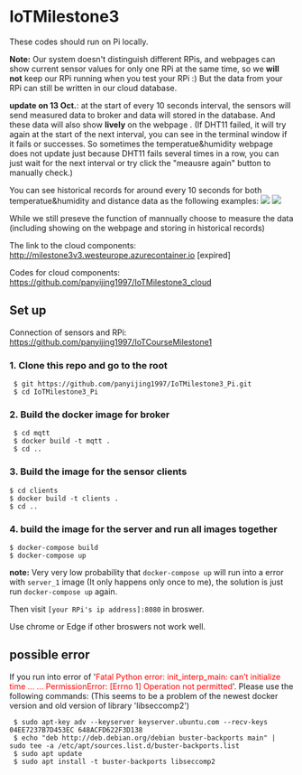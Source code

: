 # IoTMilestone3
These codes should run on Pi locally.

**Note:** Our system doesn't distinguish different RPis, and webpages can show current sensor values for only one RPi at the same time, so we **will not** keep our RPi running when you test your RPi :) But the data from your RPi can still be written in our cloud database. 

**update on 13 Oct.**: at the start of every 10 seconds interval, the sensors will send measured data to broker and data will stored in the database. And these data will also show **lively** on the webpage . (If DHT11 failed, it will try again at the start of the next interval, you can see in the terminal window if it fails or successes. So sometimes the temperatue&humidity webpage does not update just because DHT11 fails several times in a row, you can just wait for the next interval or try click the "meausre again" button to manually check.)

You can see historical records for around every 10 seconds for both temperatue&humidity and distance data as the following examples:
![](./img/1.png)
![](./img/2.jpg)

While we still preseve the function of mannually choose to measure the data (including showing on the webpage and storing in historical records)

The link to the cloud components: http://milestone3v3.westeurope.azurecontainer.io [expired]

Codes for cloud components: https://github.com/panyijing1997/IoTMilestone3_cloud
## Set up

Connection of sensors and RPi:
https://github.com/panyijing1997/IoTCourseMilestone1

### 1. Clone this repo and go to the root
```shell
 $ git https://github.com/panyijing1997/IoTMilestone3_Pi.git
 $ cd IoTMilestone3_Pi
```
### 2. Build the docker image for broker
```shell
 $ cd mqtt
 $ docker build -t mqtt .
 $ cd ..
 ```
### 3. Build the image for the sensor clients
```shell
$ cd clients
$ docker build -t clients .
$ cd ..
```
### 4. build the image for the server and run all images together
```shell
$ docker-compose build
$ docker-compose up
```

**note:** Very very low probability that `docker-compose up` will run into a error with `server_1` image (It only happens only once to me), the solution is just run `docker-compose up` again.

Then visit `[your RPi's ip address]:8080` in broswer.


Use chrome or Edge if other broswers not work well.

## possible error
If you run into error of '<span style="color:red">Fatal Python error: init_interp_main: can’t initialize time ... ... PermissionError: [Errno 1] Operation not permitted</span>'. Please use the following commands:
(This seems to be a problem of the newest docker version and old version of library 'libseccomp2')
```shell
 $ sudo apt-key adv --keyserver keyserver.ubuntu.com --recv-keys 04EE7237B7D453EC 648ACFD622F3D138
 $ echo "deb http://deb.debian.org/debian buster-backports main" | sudo tee -a /etc/apt/sources.list.d/buster-backports.list
 $ sudo apt update
 $ sudo apt install -t buster-backports libseccomp2
```





